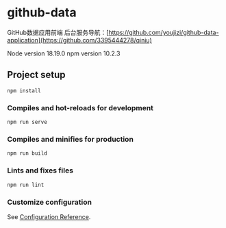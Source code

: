 # github-data

GitHub数据应用前端
后台服务导航：[https://github.com/youjizi/github-data-application](https://github.com/3395444278/qiniu)



Node version  18.19.0
npm  version  10.2.3


## Project setup
```
npm install
```

### Compiles and hot-reloads for development
```
npm run serve
```

### Compiles and minifies for production
```
npm run build
```

### Lints and fixes files
```
npm run lint
```

### Customize configuration
See [Configuration Reference](https://cli.vuejs.org/config/).
